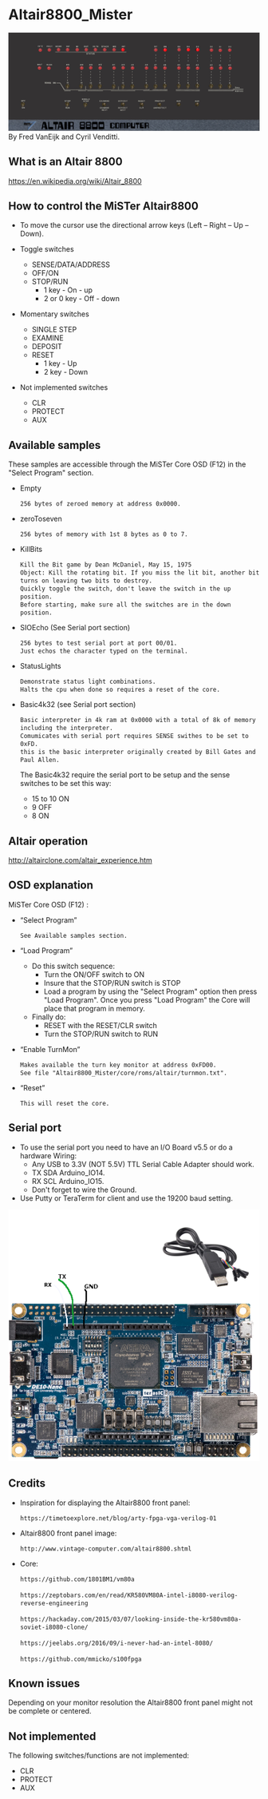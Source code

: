 Altair8800_Mister
=================
![alt text](./images/Altair8800_MiSTer.png)
By Fred VanEijk and Cyril Venditti.

## What is an Altair 8800
https://en.wikipedia.org/wiki/Altair_8800

## How to control the MiSTer Altair8800
- To move the cursor use the directional arrow keys (Left – Right – Up – Down).

- Toggle switches
  - SENSE/DATA/ADDRESS
  - OFF/ON
  - STOP/RUN
    - 1 key - On - up
    - 2 or 0 key - Off - down
    

- Momentary switches
  - SINGLE STEP
  - EXAMINE
  - DEPOSIT
  - RESET
    - 1 key - Up
    - 2 key - Down

- Not implemented switches
  - CLR
  - PROTECT
  - AUX

## Available samples 
These samples are accessible through the MiSTer Core OSD (F12) in the "Select Program" section. 

- Empty

      256 bytes of zeroed memory at address 0x0000.

- zeroToseven

      256 bytes of memory with 1st 8 bytes as 0 to 7.
          
- KillBits

      Kill the Bit game by Dean McDaniel, May 15, 1975
      Object: Kill the rotating bit. If you miss the lit bit, another bit turns on leaving two bits to destroy. 
      Quickly toggle the switch, don't leave the switch in the up position. 
      Before starting, make sure all the switches are in the down position.
       
- SIOEcho (See Serial port section)

      256 bytes to test serial port at port 00/01.
      Just echos the character typed on the terminal.
  
- StatusLights

      Demonstrate status light combinations.
      Halts the cpu when done so requires a reset of the core.

- Basic4k32 (see Serial port section)

      Basic interpreter in 4k ram at 0x0000 with a total of 8k of memory including the interpreter.
      Comumicates with serial port requires SENSE swithes to be set to 0xFD.
      this is the basic interpreter originally created by Bill Gates and Paul Allen.
      
  The Basic4k32 require the serial port to be setup and the sense switches to be set this way:
    - 15 to 10 ON
    - 9 OFF
    - 8 ON
    
## Altair operation
http://altairclone.com/altair_experience.htm

## OSD explanation
MiSTer Core OSD (F12) :

- “Select Program”

      See Available samples section.

- “Load Program”
  - Do this switch sequence:
    - Turn the ON/OFF switch to ON
    - Insure that the STOP/RUN switch is STOP
    - Load a program by using the "Select Program" option then press "Load Program". 
      Once you press "Load Program" the Core will place that program in memory.
  - Finally do:
    - RESET with the RESET/CLR switch
    - Turn the STOP/RUN switch to RUN
       
- “Enable TurnMon” 

      Makes available the turn key monitor at address 0xFD00.
      See file "Altair8800_Mister/core/roms/altair/turnmon.txt".
      
- “Reset” 

      This will reset the core.
      
  
## Serial port
- To use the serial port you need to have an I/O Board v5.5 or do a hardware Wiring:
  - Any USB to 3.3V (NOT 5.5V) TTL Serial Cable Adapter should work.
  - TX SDA Arduino_IO14.
  - RX SCL Arduino_IO15.
  - Don't forget to wire the Ground.
- Use Putty or TeraTerm for client and use the 19200 baud setting.

![alt text](./images/DE-10_Serial.png)
  
## Credits
  - Inspiration for displaying the Altair8800 front panel:
  
        https://timetoexplore.net/blog/arty-fpga-vga-verilog-01
                  
  - Altair8800 front panel image: 
  
        http://www.vintage-computer.com/altair8800.shtml
        
  - Core:
  
        https://github.com/1801BM1/vm80a

        https://zeptobars.com/en/read/KR580VM80A-intel-i8080-verilog-reverse-engineering

        https://hackaday.com/2015/03/07/looking-inside-the-kr580vm80a-soviet-i8080-clone/

        https://jeelabs.org/2016/09/i-never-had-an-intel-8080/

        https://github.com/mmicko/s100fpga

## Known issues
Depending on your monitor resolution the Altair8800 front panel might not be complete or centered.

## Not implemented
The following switches/functions are not implemented:
   - CLR
   - PROTECT
   - AUX
